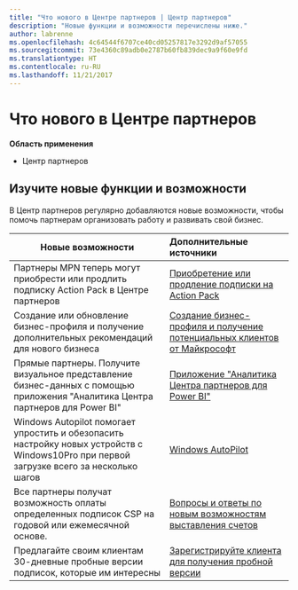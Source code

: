 ```yaml
---
title: "Что нового в Центре партнеров | Центр партнеров"
description: "Новые функции и возможности перечислены ниже."
author: labrenne
ms.openlocfilehash: 4c64544f6707ce40cd05257817e3292d9af57055
ms.sourcegitcommit: 73e4360c89adb0e2787b60fb839dec9a9f60e9fd
ms.translationtype: HT
ms.contentlocale: ru-RU
ms.lasthandoff: 11/21/2017
---
```

# <a name="whats-new-in-partner-center"></a>Что нового в Центре партнеров

**Область применения**

-  Центр партнеров

## <a name="check-out-new-features-and-capabilities"></a>Изучите новые функции и возможности 

В Центр партнеров регулярно добавляются новые возможности, чтобы помочь партнерам организовать работу и развивать свой бизнес.


|**Новые возможности**   |**Дополнительные источники**   |
|----------------------|:-----------------|
|Партнеры MPN теперь могут приобрести или продлить подписку Action Pack в Центре партнеров   | [Приобретение или продление подписки на Action Pack](mpn-get-action-pack.md)|
|Создание или обновление бизнес-профиля и получение дополнительных рекомендаций для нового бизнеса   | [Создание бизнес-профиля и получение потенциальных клиентов от Майкрософт](referrals.md)|
|Прямые партнеры. Получите визуальное представление бизнес-данных с помощью приложения "Аналитика Центра партнеров для Power BI"   | [Приложение "Аналитика Центра партнеров для Power BI"](power-bi-app-for-direct-partners.md)   |
|Windows Autopilot помогает упростить и обезопасить настройку новых устройств с Windows10Pro при первой загрузке всего за несколько шагов   |[Windows AutoPilot](autopilot.md)   |
|Все партнеры получат возможность оплаты определенных подписок CSP на годовой или ежемесячной основе.   |[Вопросы и ответы по новым возможностям выставления счетов](faq-about-new-billing-features.md)   |
|Предлагайте своим клиентам 30-дневные пробные версии подписок, которые им интересны   |[Зарегистрируйте клиента для получения пробной версии](offer-your-customers-trials-of-microsoft-products.md)   